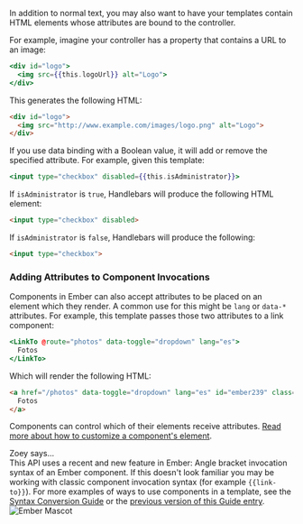 In addition to normal text, you may also want to have your templates
contain HTML elements whose attributes are bound to the controller.

For example, imagine your controller has a property that contains a URL
to an image:

```handlebars
<div id="logo">
  <img src={{this.logoUrl}} alt="Logo">
</div>
```

This generates the following HTML:

```html
<div id="logo">
  <img src="http://www.example.com/images/logo.png" alt="Logo">
</div>
```

If you use data binding with a Boolean value, it will add or remove
the specified attribute. For example, given this template:

```handlebars
<input type="checkbox" disabled={{this.isAdministrator}}>
```

If `isAdministrator` is `true`, Handlebars will produce the following
HTML element:

```html
<input type="checkbox" disabled>
```

If `isAdministrator` is `false`, Handlebars will produce the following:

```html
<input type="checkbox">
```

### Adding Attributes to Component Invocations

Components in Ember can also accept attributes to be placed on an element
which they render. A common use for this might be `lang` or `data-*`
attributes. For example, this template passes those two attributes to
a link component:

```handlebars
<LinkTo @route="photos" data-toggle="dropdown" lang="es">
  Fotos
</LinkTo>
```

Which will render the following HTML:

```html
<a href="/photos" data-toggle="dropdown" lang="es" id="ember239" class="ember-view">
  Fotos
</a>
```

Components can control which of their elements receive attributes.
[Read more about how to customize a component's element](../../components/customizing-a-components-element/).

<div class="cta">
  <div class="cta-note">
    <div class="cta-note-body">
      <div class="cta-note-heading">Zoey says...</div>
      <div class="cta-note-message">
This API uses a recent and new feature in Ember: Angle bracket invocation
syntax of an Ember component. If this doesn't look familiar you may be
working with classic component invocation syntax (for example <code>{{link-to}}</code>).
For more examples of ways to use components in a template, see the <a href="../../reference/syntax-conversion-guide">Syntax Conversion Guide</a> or the <a href="https://guides.emberjs.com/v3.6.0/templates/binding-element-attributes/">previous version of this Guide entry</a>.
      </div>
    </div>
    <img src="/images/mascots/zoey.png" role="presentation" alt="Ember Mascot">
  </div>
</div>
